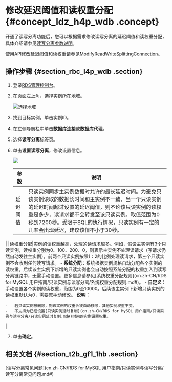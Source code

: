 # 修改延迟阈值和读权重分配 {#concept_ldz_h4p_wdb .concept}

开通了读写分离功能后，您可以根据需求修改读写分离的延迟阈值和读权重分配，具体介绍请参见[读写分离参数说明](#table_hyx_fjt_bfb)。

使用API修改延迟阈值和读权重请参见[ModifyReadWriteSplittingConnection](../cn.zh-CN/API参考/数据库代理/ModifyReadWriteSplittingConnection.md#)。

## 操作步骤 {#section_rbc_l4p_wdb .section}

1.  登录[RDS管理控制台](https://rdsnew.console.aliyun.com/console/index#/rdsList/)。
2.  在页面左上角，选择实例所在地域。

    ![选择地域](http://static-aliyun-doc.oss-cn-hangzhou.aliyuncs.com/assets/img/7814/155201216736543_zh-CN.png)

3.  找到目标实例，单击实例ID。
4.  在左侧导航栏中单击**数据库连接**或**数据库代理**。
5.  选择**读写分离**标签页。
6.  单击**设置读写分离**，修改设置信息。

    ![](http://static-aliyun-doc.oss-cn-hangzhou.aliyuncs.com/assets/img/7916/15520121673100_zh-CN.png)

    |参数|说明|
    |--|--|
    |延迟阈值|只读实例同步主实例数据时允许的最长延迟时间。为避免只读实例读取的数据长时间和主实例不一致，当一个只读实例的延迟时间超过设置的延迟阈值，则不论该只读实例的读权重是多少，读请求都不会转发至该只读实例。取值范围为0秒到7200秒。受限于SQL的执行情况，只读实例有一定的几率会出现延迟，建议该值不小于30秒。

|
    |读权重分配|实例的读权重越高，处理的读请求越多。例如，假设主实例有3个只读实例，读权重分别为0、100、200、0，则表示主实例不处理读请求（写请求仍然自动发往主实例），前两个只读实例按照1：2的比例处理读请求，第三个只读实例不会收到任何读写请求。    -   **系统分配**：系统根据实例规格自动分配各个实例的读权重。后续该主实例下新增的只读实例也会自动按照系统分配的权重加入到读写分离链路中，无需手动设置。更多信息请参见[系统权重分配规则](cn.zh-CN/RDS for MySQL 用户指南/只读实例与读写分离/系统权重分配规则.md#)。
    -   **自定义**：手动设置各个实例的读权重，范围为0至10000。后续该主实例下新增只读实例的读权重默认为0，需要您手动修改。
**说明：** 

    -   若只读实例被删除，则该实例的权重会被自动移除，其他实例权重不变。
    -   不支持为已经设置[只读实例延时复制](cn.zh-CN/RDS for MySQL 用户指南/只读实例与读写分离/只读实例延时复制.md#)时间的实例设置权重。
|

7.  单击**确定**。

## 相关文档 {#section_t2b_gf1_1hb .section}

[读写分离常见问题](cn.zh-CN/RDS for MySQL 用户指南/只读实例与读写分离/读写分离常见问题.md#)


